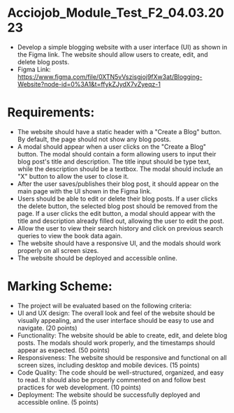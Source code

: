 # Acciojob_Module_Test_F2_04.03.2023
- Develop a simple blogging website with a user interface (UI) as shown in the Figma link. The website should allow users to create, edit, and delete blog posts.
- Figma Link: https://www.figma.com/file/0XTN5vVszisgjoj9fXw3at/Blogging-Website?node-id=0%3A1&t=ffykZJydX7vZyeqz-1

# Requirements:
- The website should have a static header with a "Create a Blog" button. By default, the page should not show any blog posts.
- A modal should appear when a user clicks on the "Create a Blog" button. The modal should contain a form allowing users to input their blog post's title and description. The title input should be type text, while the description should be a textbox. The modal should include an "X" button to allow the user to close it.
- After the user saves/publishes their blog post, it should appear on the main page with the UI shown in the Figma link.
- Users should be able to edit or delete their blog posts. If a user clicks the delete button, the selected blog post should be removed from the page. If a user clicks the edit button, a modal should appear with the title and description already filled out, allowing the user to edit the post.
- Allow the user to view their search history and click on previous search queries to view the book data again.
- The website should have a responsive UI, and the modals should work properly on all screen sizes.
- The website should be deployed and accessible online.

# Marking Scheme:
- The project will be evaluated based on the following criteria:
- UI and UX design: The overall look and feel of the website should be visually appealing, and the user interface should be easy to use and navigate. (20 points)
- Functionality: The website should be able to create, edit, and delete blog posts. The modals should work properly, and the timestamps should appear as expected. (50 points)
- Responsiveness: The website should be responsive and functional on all screen sizes, including desktop and mobile devices. (15 points)
- Code Quality: The code should be well-structured, organized, and easy to read. It should also be properly commented on and follow best practices for web development. (10 points)
- Deployment: The website should be successfully deployed and accessible online. (5 points)
